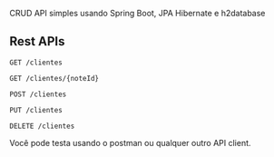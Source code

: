 CRUD API simples usando Spring Boot, JPA Hibernate e h2database

## Rest APIs

    GET /clientes
    
    GET /clientes/{noteId}
    
    POST /clientes  
    
    PUT /clientes
    
    DELETE /clientes

Você pode testa usando o postman ou qualquer outro API client.
